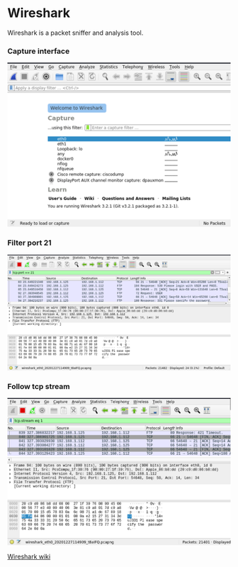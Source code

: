 # Wireshark

Wireshark is a packet sniffer and analysis tool.

### Capture interface

![](.gitbook/assets/wireshark.png)

### Filter port 21

![](.gitbook/assets/wireshark_port_filter.png)

### Follow tcp stream

![](.gitbook/assets/wireshark_follow_stream.png)

[Wireshark wiki](https://wiki.wireshark.org/FrontPage)


